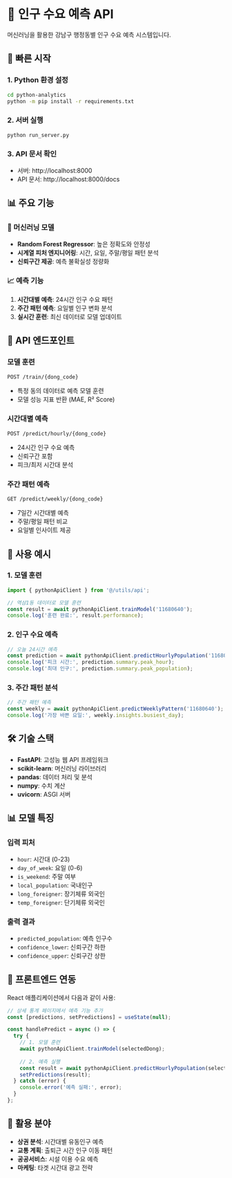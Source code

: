# 🔮 인구 수요 예측 API

머신러닝을 활용한 강남구 행정동별 인구 수요 예측 시스템입니다.

## 🚀 빠른 시작

### 1. Python 환경 설정
```bash
cd python-analytics
python -m pip install -r requirements.txt
```

### 2. 서버 실행
```bash
python run_server.py
```

### 3. API 문서 확인
- 서버: http://localhost:8000
- API 문서: http://localhost:8000/docs

## 📊 주요 기능

### 🤖 머신러닝 모델
- **Random Forest Regressor**: 높은 정확도와 안정성
- **시계열 피처 엔지니어링**: 시간, 요일, 주말/평일 패턴 분석
- **신뢰구간 제공**: 예측 불확실성 정량화

### 📈 예측 기능
1. **시간대별 예측**: 24시간 인구 수요 패턴
2. **주간 패턴 예측**: 요일별 인구 변화 분석
3. **실시간 훈련**: 최신 데이터로 모델 업데이트

## 🔗 API 엔드포인트

### 모델 훈련
```http
POST /train/{dong_code}
```
- 특정 동의 데이터로 예측 모델 훈련
- 모델 성능 지표 반환 (MAE, R² Score)

### 시간대별 예측
```http
POST /predict/hourly/{dong_code}
```
- 24시간 인구 수요 예측
- 신뢰구간 포함
- 피크/최저 시간대 분석

### 주간 패턴 예측
```http
GET /predict/weekly/{dong_code}
```
- 7일간 시간대별 예측
- 주말/평일 패턴 비교
- 요일별 인사이트 제공

## 🎯 사용 예시

### 1. 모델 훈련
```javascript
import { pythonApiClient } from '@/utils/api';

// 역삼1동 데이터로 모델 훈련
const result = await pythonApiClient.trainModel('11680640');
console.log('훈련 완료:', result.performance);
```

### 2. 인구 수요 예측
```javascript
// 오늘 24시간 예측
const prediction = await pythonApiClient.predictHourlyPopulation('11680640');
console.log('피크 시간:', prediction.summary.peak_hour);
console.log('최대 인구:', prediction.summary.peak_population);
```

### 3. 주간 패턴 분석
```javascript
// 주간 패턴 예측
const weekly = await pythonApiClient.predictWeeklyPattern('11680640');
console.log('가장 바쁜 요일:', weekly.insights.busiest_day);
```

## 🛠 기술 스택

- **FastAPI**: 고성능 웹 API 프레임워크
- **scikit-learn**: 머신러닝 라이브러리
- **pandas**: 데이터 처리 및 분석
- **numpy**: 수치 계산
- **uvicorn**: ASGI 서버

## 📊 모델 특징

### 입력 피처
- `hour`: 시간대 (0-23)
- `day_of_week`: 요일 (0-6)
- `is_weekend`: 주말 여부
- `local_population`: 국내인구
- `long_foreigner`: 장기체류 외국인
- `temp_foreigner`: 단기체류 외국인

### 출력 결과
- `predicted_population`: 예측 인구수
- `confidence_lower`: 신뢰구간 하한
- `confidence_upper`: 신뢰구간 상한

## 🔄 프론트엔드 연동

React 애플리케이션에서 다음과 같이 사용:

```javascript
// 상세 통계 페이지에서 예측 기능 추가
const [predictions, setPredictions] = useState(null);

const handlePredict = async () => {
  try {
    // 1. 모델 훈련
    await pythonApiClient.trainModel(selectedDong);
    
    // 2. 예측 실행
    const result = await pythonApiClient.predictHourlyPopulation(selectedDong);
    setPredictions(result);
  } catch (error) {
    console.error('예측 실패:', error);
  }
};
```

## 🎯 활용 분야

- **상권 분석**: 시간대별 유동인구 예측
- **교통 계획**: 출퇴근 시간 인구 이동 패턴
- **공공서비스**: 시설 이용 수요 예측
- **마케팅**: 타겟 시간대 광고 전략

